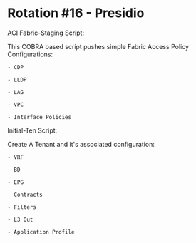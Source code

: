 # Rotation #16 - Presidio
ACI
Fabric-Staging Script:

This COBRA based script pushes simple Fabric Access Policy Configurations:

	- CDP
	
	- LLDP
	
	- LAG
	
	- VPC
	
	- Interface Policies
	

Initial-Ten Script:

Create A Tenant and it's associated configuration:

	- VRF
	
	- BD
	
	- EPG
	
	- Contracts
	
	- Filters
	
	- L3 Out
	
	- Application Profile

